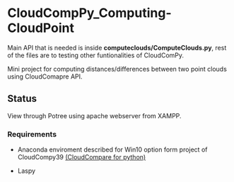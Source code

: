 <!-- [![Total Downloads](https://poser.pugx.org/aimeos/aimeos-typo3/d/total.svg)](https://packagist.org/packages/aimeos/aimeos-typo3) -->
<!-- [![Scrutinizer Code Quality](https://scrutinizer-ci.com/g/aimeos/aimeos-typo3/badges/quality-score.png?b=master)](https://scrutinizer-ci.com/g/aimeos/aimeos-typo3/?branch=master) -->
<!-- [![License](https://poser.pugx.org/aimeos/aimeos-typo3/license.svg)](https://packagist.org/packages/aimeos/aimeos-typo3) -->

# CloudCompPy_Computing-CloudPoint
Main API that is needed is inside __computeclouds/ComputeClouds.py__, rest of the files are to testing other funtionalities of CloudComPy.

Mini project for computing distances/differences between two point clouds using CloudComapre API.

## Status

View through Potree using apache webserver from XAMPP.

### Requirements

- Anaconda enviroment described for Win10 option form project of CloudCompy39
<a href="https://github.com/CloudCompare/CloudComPy/blob/master/doc/UseWindowsCondaBinary.md">(CloudCompare for python)</a>

- Laspy
<!--
 ✨ _special_ ✨

- 🔭 I’m currently working on ...
- 🌱 I’m currently learning ...
- 👯 I’m looking to collaborate on ...
- 🤔 I’m looking for help with ...
- 💬 Ask me about ...
- 📫 How to reach me: ...
- 😄 Pronouns: ...
- ⚡ Fun fact: ...
-->
